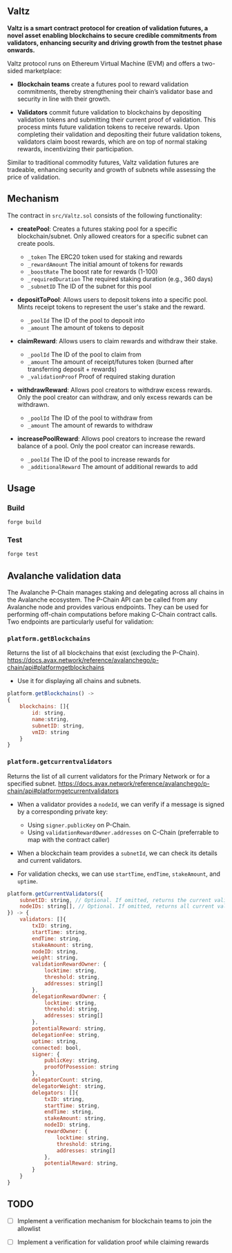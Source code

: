 ## Valtz

**Valtz is a smart contract protocol for creation of validation futures, a novel asset enabling blockchains to secure credible commitments from validators, enhancing security and driving growth from the testnet phase onwards.**

Valtz protocol runs on Ethereum Virtual Machine (EVM) and offers a two-sided marketplace:

- **Blockchain teams** create a futures pool to reward validation commitments, thereby strengthening their chain’s validator base and security in line with their growth.

- **Validators** commit future validation to blockchains by depositing validation tokens and submitting their current proof of validation. This process mints future validation tokens to receive rewards. Upon completing their validation and depositing their future validation tokens, validators claim boost rewards, which are on top of normal staking rewards, incentivizing their participation.

Similar to traditional commodity futures, Valtz validation futures are tradeable, enhancing security and growth of subnets while assessing the price of validation.

## Mechanism

The contract in `src/Valtz.sol` consists of the following functionality:

- **createPool**: Creates a futures staking pool for a specific blockchain/subnet. Only allowed creators for a specific subnet can create pools.
    - `_token` The ERC20 token used for staking and rewards
    - `_rewardAmount` The initial amount of tokens for rewards
    - `_boostRate` The boost rate for rewards (1-100)
    - `_requiredDuration` The required staking duration (e.g., 360 days)
    - `_subnetID` The ID of the subnet for this pool

- **depositToPool**: Allows users to deposit tokens into a specific pool. Mints receipt tokens to represent the user's stake and the reward.
    - `_poolId` The ID of the pool to deposit into
    - `_amount` The amount of tokens to deposit

- **claimReward**: Allows users to claim rewards and withdraw their stake.
    - `_poolId` The ID of the pool to claim from
    - `_amount` The amount of receipt/futures token (burned after transferring deposit + rewards)
    - `_validationProof` Proof of required staking duration

- **withdrawReward**: Allows pool creators to withdraw excess rewards. Only the pool creator can withdraw, and only excess rewards can be withdrawn.
    - `_poolId` The ID of the pool to withdraw from
    - `_amount` The amount of rewards to withdraw

- **increasePoolReward**: Allows pool creators to increase the reward balance of a pool. Only the pool creator can increase rewards.
    - `_poolId` The ID of the pool to increase rewards for
    - `_additionalReward` The amount of additional rewards to add

## Usage

### Build

```sh
forge build
```

### Test

```sh
forge test
```

## Avalanche validation data

The Avalanche P-Chain manages staking and delegating across all chains in the Avalanche ecosystem. The P-Chain API can be called from any Avalanche node and provides various endpoints. They can be used for performing off-chain computations before making C-Chain contract calls. Two endpoints are particularly useful for validation:

### **`platform.getBlockchains`**

Returns the list of all blockchains that exist (excluding the P-Chain). https://docs.avax.network/reference/avalanchego/p-chain/api#platformgetblockchains

   - Use it for displaying all chains and subnets.

```js
platform.getBlockchains() ->
{
    blockchains: []{
        id: string,
        name:string,
        subnetID: string,
        vmID: string
    }
}
```

### **`platform.getcurrentvalidators`**

Returns the list of all current validators for the Primary Network or for a specified subnet. https://docs.avax.network/reference/avalanchego/p-chain/api#platformgetcurrentvalidators

  - When a validator provides a `nodeId`, we can verify if a message is signed by a corresponding private key:
      - Using `signer.publicKey` on P-Chain.
      - Using `validationRewardOwner.addresses` on C-Chain (preferrable to map with the contract caller)

  - When a blockchain team provides a `subnetId`, we can check its details and current validators.

  - For validation checks, we can use `startTime`, `endTime`, `stakeAmount`, and `uptime`.

```js
platform.getCurrentValidators({
    subnetID: string, // Optional. If omitted, returns the current validators of the Primary Network
    nodeIDs: string[], // Optional. If omitted, returns all current validators. If a specified nodeID is not in the set of current validators, it is not inclunded in the response.
}) -> {
    validators: []{
        txID: string,
        startTime: string,
        endTime: string,
        stakeAmount: string,
        nodeID: string,
        weight: string,
        validationRewardOwner: {
            locktime: string,
            threshold: string,
            addresses: string[]
        },
        delegationRewardOwner: {
            locktime: string,
            threshold: string,
            addresses: string[]
        },
        potentialReward: string,
        delegationFee: string,
        uptime: string,
        connected: bool,
        signer: {
            publicKey: string,
            proofOfPosession: string
        },
        delegatorCount: string,
        delegatorWeight: string,
        delegators: []{
            txID: string,
            startTime: string,
            endTime: string,
            stakeAmount: string,
            nodeID: string,
            rewardOwner: {
                locktime: string,
                threshold: string,
                addresses: string[]
            },
            potentialReward: string,
        }
    }
}
```

## TODO

- [ ] Implement a verification mechanism for blockchain teams to join the allowlist
- [ ] Implement a verification for validation proof while claiming rewards


